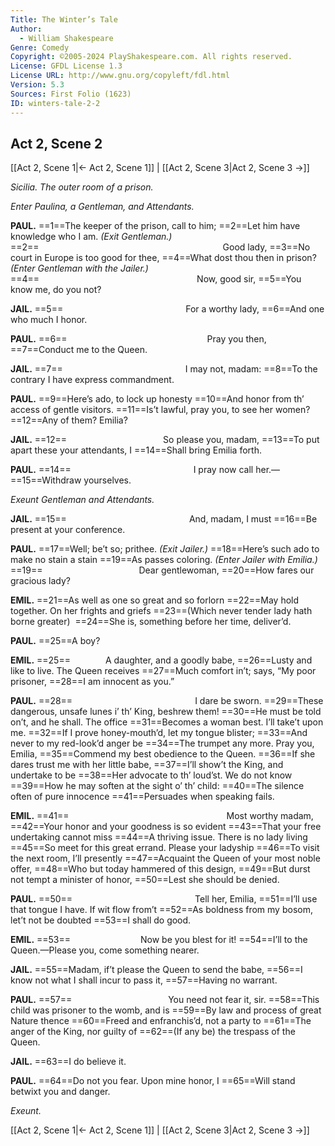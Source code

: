 ```yaml
---
Title: The Winter’s Tale
Author: 
  - William Shakespeare
Genre: Comedy
Copyright: ©2005-2024 PlayShakespeare.com. All rights reserved.
License: GFDL License 1.3
License URL: http://www.gnu.org/copyleft/fdl.html
Version: 5.3
Sources: First Folio (1623)
ID: winters-tale-2-2
---
```


## Act 2, Scene 2
[[Act 2, Scene 1|← Act 2, Scene 1]] | [[Act 2, Scene 3|Act 2, Scene 3 →]]

*Sicilia. The outer room of a prison.*

*Enter Paulina, a Gentleman, and Attendants.*

**PAUL.**
==1==The keeper of the prison, call to him;
==2==Let him have knowledge who I am.
*(Exit Gentleman.)*
==2==                     Good lady,
==3==No court in Europe is too good for thee,
==4==What dost thou then in prison?
*(Enter Gentleman with the Jailer.)*
==4==                  Now, good sir,
==5==You know me, do you not?

**JAIL.**
==5==              For a worthy lady,
==6==And one who much I honor.

**PAUL.**
==6==                Pray you then,
==7==Conduct me to the Queen.

**JAIL.**
==7==              I may not, madam:
==8==To the contrary I have express commandment.

**PAUL.**
==9==Here’s ado, to lock up honesty
==10==And honor from th’ access of gentle visitors.
==11==Is’t lawful, pray you, to see her women?
==12==Any of them? Emilia?

**JAIL.**
==12==           So please you, madam,
==13==To put apart these your attendants, I
==14==Shall bring Emilia forth.

**PAUL.**
==14==              I pray now call her.⁠—
==15==Withdraw yourselves.

*Exeunt Gentleman and Attendants.*

**JAIL.**
==15==              And, madam, I must
==16==Be present at your conference.

**PAUL.**
==17==Well; be’t so; prithee.
*(Exit Jailer.)*
==18==Here’s such ado to make no stain a stain
==19==As passes coloring.
*(Enter Jailer with Emilia.)*
==19==           Dear gentlewoman,
==20==How fares our gracious lady?

**EMIL.**
==21==As well as one so great and so forlorn
==22==May hold together. On her frights and griefs
==23==(Which never tender lady hath borne greater) 
==24==She is, something before her time, deliver’d.

**PAUL.**
==25==A boy?

**EMIL.**
==25==    A daughter, and a goodly babe,
==26==Lusty and like to live. The Queen receives
==27==Much comfort in’t; says, “My poor prisoner,
==28==I am innocent as you.”

**PAUL.**
==28==              I dare be sworn.
==29==These dangerous, unsafe lunes i’ th’ King, beshrew them!
==30==He must be told on’t, and he shall. The office
==31==Becomes a woman best. I’ll take’t upon me.
==32==If I prove honey-mouth’d, let my tongue blister;
==33==And never to my red-look’d anger be
==34==The trumpet any more. Pray you, Emilia,
==35==Commend my best obedience to the Queen.
==36==If she dares trust me with her little babe,
==37==I’ll show’t the King, and undertake to be
==38==Her advocate to th’ loud’st. We do not know
==39==How he may soften at the sight o’ th’ child:
==40==The silence often of pure innocence
==41==Persuades when speaking fails.

**EMIL.**
==41==                  Most worthy madam,
==42==Your honor and your goodness is so evident
==43==That your free undertaking cannot miss
==44==A thriving issue. There is no lady living
==45==So meet for this great errand. Please your ladyship
==46==To visit the next room, I’ll presently
==47==Acquaint the Queen of your most noble offer,
==48==Who but today hammered of this design,
==49==But durst not tempt a minister of honor,
==50==Lest she should be denied.

**PAUL.**
==50==              Tell her, Emilia,
==51==I’ll use that tongue I have. If wit flow from’t
==52==As boldness from my bosom, let’t not be doubted
==53==I shall do good.

**EMIL.**
==53==        Now be you blest for it!
==54==I’ll to the Queen.—Please you, come something nearer.

**JAIL.**
==55==Madam, if’t please the Queen to send the babe,
==56==I know not what I shall incur to pass it,
==57==Having no warrant.

**PAUL.**
==57==           You need not fear it, sir.
==58==This child was prisoner to the womb, and is
==59==By law and process of great Nature thence
==60==Freed and enfranchis’d, not a party to
==61==The anger of the King, nor guilty of
==62==(If any be) the trespass of the Queen.

**JAIL.**
==63==I do believe it.

**PAUL.**
==64==Do not you fear. Upon mine honor, I
==65==Will stand betwixt you and danger.

*Exeunt.*

[[Act 2, Scene 1|← Act 2, Scene 1]] | [[Act 2, Scene 3|Act 2, Scene 3 →]]